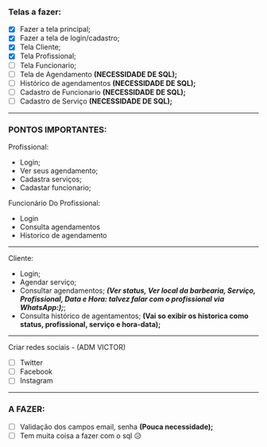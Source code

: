 ### Telas a fazer:

- [x] Fazer a tela principal;
- [x] Fazer a tela de login/cadastro;
- [x] Tela Cliente;
- [x] Tela Profissional;
- [ ] Tela Funcionario;
- [ ] Tela de Agendamento **(NECESSIDADE DE SQL);**
- [ ] Histórico de agendamentos **(NECESSIDADE DE SQL);**
- [ ] Cadastro de Funcionario **(NECESSIDADE DE SQL);**
- [ ] Cadastro de Serviço **(NECESSIDADE DE SQL);**

---

### PONTOS IMPORTANTES:

Profissional:

- Login;
- Ver seus agendamento;
- Cadastra serviços;
- Cadastar funcionario;

Funcionário Do Profissional:

- Login
- Consulta agendamentos
- Historico de agendamento

---

Cliente:

- Login;
- Agendar serviço;
- Consultar agendamentos; **_(Ver status, Ver local da barbearia, Serviço, Profissional, Data e Hora: talvez falar com o profissional via WhatsApp:);_**;
- Consulta histórico de agentamentos; **(Vai so exibir os historica como status, profissional, serviço e hora-data);**

---

Criar redes sociais - (ADM VICTOR)

- [ ] Twitter
- [ ] Facebook
- [ ] Instagram

---

### A FAZER:

- [ ] Validação dos campos email, senha **(Pouca necessidade);**
- [ ] Tem muita coisa a fazer com o sql 😥
